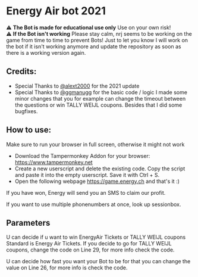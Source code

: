 # Energy Air bot 2021
⚠️ **The Bot is made for educational use only** Use on your own risk!  
⚠️ **If the Bot isn't working** Please stay calm, nrj seems to be working on the game from time to time to prevent Bots!
Just to let you know I will work on the bot if it isn't working anymore and update the repository as soon as there is a working version again.
## Credits:
- Special Thanks to [@alext2000](https://github.com/alext2000/) for the 2021 update  
- Special Thanks to [@ggmanugg](https://github.com/ggmanugg/) for the basic code / logic
I made some minor changes that you for example can change the timeout between the questions or win TALLY WEIJL coupons.
Besides that I did some bugfixes.
## How to use:
Make sure to run your browser in full screen, otherwise it might not work
- Download the Tampermonkey Addon for your browser: https://www.tampermonkey.net
- Create a new userscript and delete the existing code. Copy the script and paste it into the empty userscript. Save it with Ctrl + S.
- Open the following webpage https://game.energy.ch and that's it :)

If you have won, Energy will send you an SMS to claim our profit.

If you want to use multiple phonenumbers at once, look up sessionbox.
## Parameters
U can decide if u want to win EnergyAir Tickets or TALLY WEIJL coupons
Standard is Energy Air Tickets. If you decide to go for TALLY WEIJL coupons, change the code on Line 29, for more info check the code.

U can decide how fast you want your Bot to be for that you can change the value on Line 26, for more info is check the code.

